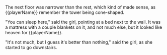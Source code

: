 The next floor was narrower than the rest, which kind of made sense, as {{playerName}} remember the tower being cone-shaped.

"You can sleep here," said the girl, pointing at a bed next to the wall. It was a mattress with a couple blankets on it, and not much else, but it looked like heaven for {{playerName}}.

"It's not much, but I guess it's better than nothing," said the girl, as she started to go downstairs.
